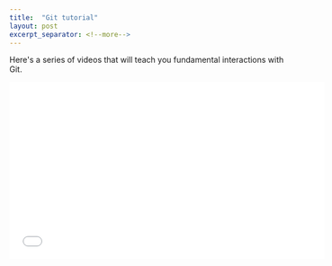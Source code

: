 ```yaml
---
title:  "Git tutorial"
layout: post
excerpt_separator: <!--more-->
---
```


Here's a series of videos that will teach you fundamental interactions with Git.  
<iframe width="560" height="315" src="//www.youtube.com/embed/31OtjoLEExE" title="YouTube video player" frameborder="0" allow="accelerometer; autoplay; clipboard-write; encrypted-media; gyroscope; picture-in-picture; web-share" allowfullscreen> </iframe>